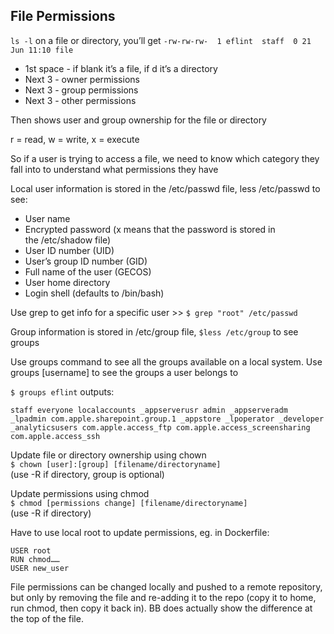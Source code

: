 ## File Permissions

`ls -l` on a file or directory, you’ll get
`-rw-rw-rw-  1 eflint  staff  0 21 Jun 11:10 file`

- 1st space - if blank it’s a file, if d it’s a directory
- Next 3 - owner permissions
- Next 3 - group permissions
- Next 3 - other permissions

Then shows user and group ownership for the file or directory

r = read, w = write, x = execute

So if a user is trying to access a file, we need to know which category they fall into to understand what permissions they have

Local user information is stored in the /etc/passwd file, less /etc/passwd to see:
- User name
- Encrypted password (x means that the password is stored in the /etc/shadow file)
- User ID number (UID)
- User’s group ID number (GID)
- Full name of the user (GECOS)
- User home directory
- Login shell (defaults to /bin/bash)

Use grep to get info for a specific user >> `$ grep "root" /etc/passwd`

Group information is stored in /etc/group file, `$less /etc/group` to see groups

Use groups command to see all the groups available on a local system. Use groups [username] to see the groups a user belongs to

`$ groups eflint` outputs:
```
staff everyone localaccounts _appserverusr admin _appserveradm _lpadmin com.apple.sharepoint.group.1 _appstore _lpoperator _developer _analyticsusers com.apple.access_ftp com.apple.access_screensharing com.apple.access_ssh
```

Update file or directory ownership using chown<br>
`$ chown [user]:[group] [filename/directoryname]`<br>
(use -R if directory, group is optional)<br>

Update permissions using chmod<br>
`$ chmod [permissions change] [filename/directoryname]`<br>
(use -R if directory)<br>

Have to use local root to update permissions, eg. in Dockerfile:
```
USER root
RUN chmod……
USER new_user
```

File permissions can be changed locally and pushed to a remote repository, but only by removing the file and re-adding it to the repo (copy it to home, run chmod, then copy it back in). BB does actually show the difference at the top of the file.  
